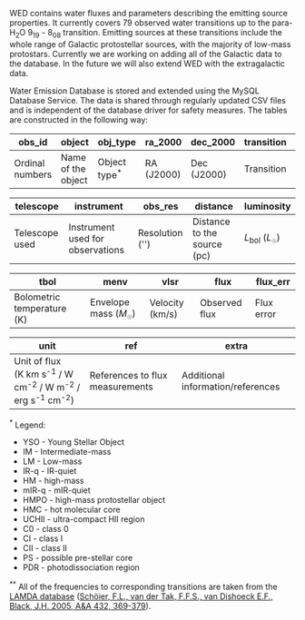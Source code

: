 WED contains water fluxes and parameters describing the emitting source properties. It currently covers 79 observed water transitions up to the para-H<sub>2</sub>O 9<sub>19</sub> - 8<sub>08</sub> transition. Emitting sources at these transitions include the whole range of Galactic protostellar sources, with the majority of low-mass protostars. Currently we are working on adding all of the Galactic data to the database. In the future we will also extend WED with the extragalactic data.

Water Emission Database is stored and extended using the MySQL Database Service. The data is shared through regularly updated CSV files and is independent of the database driver for safety measures. The tables are constructed in the following way:

| obs_id  | object | obj_type | ra_2000 | dec_2000 | transition | freq | 
| ---- | ---- | ---- | ---- | ---- | ---- | ---- |
| Ordinal numbers | Name of the object | Object type<sup>*</sup> | RA (J2000) | Dec (J2000) | Transition | f (GHz)<sup>**</sup> |

|telescope | instrument | obs_res | distance | luminosity| 
| ---- | ---- | ---- | ---- | ---- |
| Telescope used | Instrument used for observations | Resolution ('') | Distance to the source (pc)| *L*<sub>bol</sub> (*L*<sub><span style='font-size:10px;'>&#9737;</span></sub>) |

| tbol | menv | vlsr | flux | flux_err |
| ---- | ---- | ---- | ---- | ---- | 
|  Bolometric temperature (K) | Envelope mass (*M*<sub><span style='font-size:10px;'>&#9737;</span></sub>) | Velocity (km/s) | Observed flux | Flux error |

| unit | ref | extra |
| ---- | ---- | ---- |
| Unit of flux <br>(K km s<sup>-1</sup> / W cm<sup>-2</sup> / W m<sup>-2</sup> / erg s<sup>-1</sup> cm<sup>-2</sup>) | References to flux measurements | Additional information/references |

<sup>*</sup> 
Legend:
 - YSO   - Young Stellar Object
 - IM    - Intermediate-mass
 - LM    - Low-mass
 - IR-q  - IR-quiet
 - HM    - high-mass
 - mIR-q - mIR-quiet
 - HMPO  - high-mass protostellar object
 - HMC   - hot molecular core
 - UCHII - ultra-compact HII region
 - C0    - class 0
 - CI    - class I
 - CII   - class II
 - PS    - possible pre-stellar core
 - PDR   - photodissociation region

<sup>**</sup> All of the frequencies to corresponding transitions are taken from the [LAMDA database](https://home.strw.leidenuniv.nl/~moldata/) ([Schöier, F.L., van der Tak, F.F.S., van Dishoeck E.F., Black, J.H. 2005, A&A 432, 369-379](https://ui.adsabs.harvard.edu/abs/2005A%26A...432..369S/abstract)).
